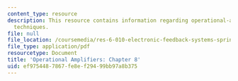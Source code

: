 ```yaml
---
content_type: resource
description: This resource contains information regarding operational-amplifier design
  techniques.
file: null
file_location: /coursemedia/res-6-010-electronic-feedback-systems-spring-2013/ef9754487867fe8ef29499bb97a8b375_MITRES_6-010S13_chap08.pdf
file_type: application/pdf
resourcetype: Document
title: 'Operational Amplifiers: Chapter 8'
uid: ef975448-7867-fe8e-f294-99bb97a8b375
---
```

